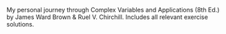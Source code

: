 My personal journey through Complex Variables and Applications (8th Ed.) by James Ward Brown & Ruel V. Chirchill. Includes all relevant exercise solutions.
